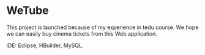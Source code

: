 # WeTube
This project is launched because of my experience in tedu course.
We hope we can easily buy cinema tickets from this Web application.

IDE:
Eclipse, HBuilder, MySQL.


